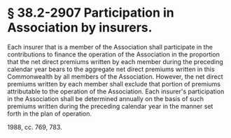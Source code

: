 # § 38.2-2907 Participation in Association by insurers.

<p>Each insurer that is a member of the Association shall participate in the contributions to finance the operation of the Association in the proportion that the net direct premiums written by each member during the preceding calendar year bears to the aggregate net direct premiums written in this Commonwealth by all members of the Association. However, the net direct premiums written by each member shall exclude that portion of premiums attributable to the operation of the Association. Each insurer's participation in the Association shall be determined annually on the basis of such premiums written during the preceding calendar year in the manner set forth in the plan of operation.</p><p>1988, cc. 769, 783.</p>